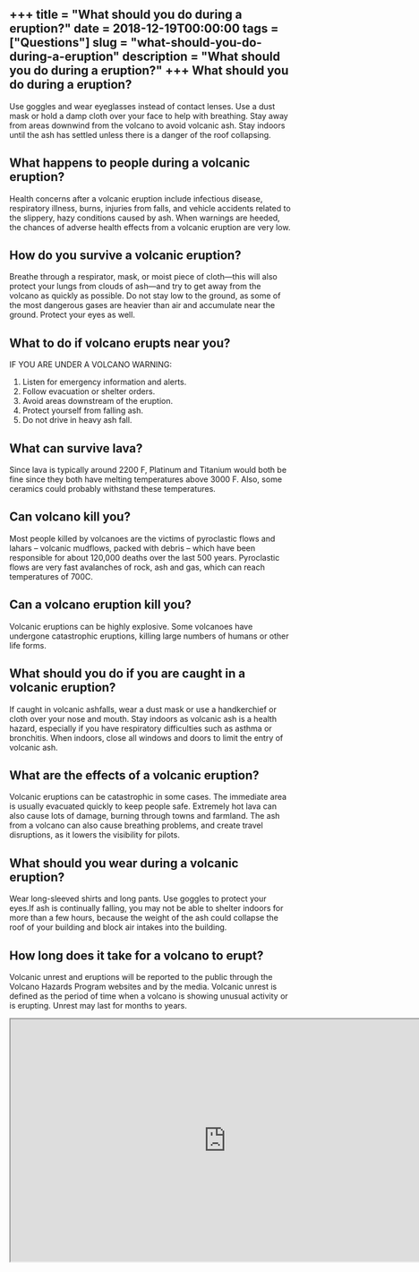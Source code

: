 +++
title = "What should you do during a eruption?"
date = 2018-12-19T00:00:00
tags = ["Questions"]
slug = "what-should-you-do-during-a-eruption"
description = "What should you do during a eruption?"
+++
What should you do during a eruption?
-------------------------------------

Use goggles and wear eyeglasses instead of contact lenses. Use a dust mask or hold a damp cloth over your face to help with breathing. Stay away from areas downwind from the volcano to avoid volcanic ash. Stay indoors until the ash has settled unless there is a danger of the roof collapsing.

What happens to people during a volcanic eruption?
--------------------------------------------------

Health concerns after a volcanic eruption include infectious disease, respiratory illness, burns, injuries from falls, and vehicle accidents related to the slippery, hazy conditions caused by ash. When warnings are heeded, the chances of adverse health effects from a volcanic eruption are very low.

How do you survive a volcanic eruption?
---------------------------------------

Breathe through a respirator, mask, or moist piece of cloth—this will also protect your lungs from clouds of ash—and try to get away from the volcano as quickly as possible. Do not stay low to the ground, as some of the most dangerous gases are heavier than air and accumulate near the ground. Protect your eyes as well.

What to do if volcano erupts near you?
--------------------------------------

IF YOU ARE UNDER A VOLCANO WARNING:

1. Listen for emergency information and alerts.
2. Follow evacuation or shelter orders.
3. Avoid areas downstream of the eruption.
4. Protect yourself from falling ash.
5. Do not drive in heavy ash fall.

What can survive lava?
----------------------

Since lava is typically around 2200 F, Platinum and Titanium would both be fine since they both have melting temperatures above 3000 F. Also, some ceramics could probably withstand these temperatures.

Can volcano kill you?
---------------------

Most people killed by volcanoes are the victims of pyroclastic flows and lahars – volcanic mudflows, packed with debris – which have been responsible for about 120,000 deaths over the last 500 years. Pyroclastic flows are very fast avalanches of rock, ash and gas, which can reach temperatures of 700C.

Can a volcano eruption kill you?
--------------------------------

Volcanic eruptions can be highly explosive. Some volcanoes have undergone catastrophic eruptions, killing large numbers of humans or other life forms.

What should you do if you are caught in a volcanic eruption?
------------------------------------------------------------

If caught in volcanic ashfalls, wear a dust mask or use a handkerchief or cloth over your nose and mouth. Stay indoors as volcanic ash is a health hazard, especially if you have respiratory difficulties such as asthma or bronchitis. When indoors, close all windows and doors to limit the entry of volcanic ash.

What are the effects of a volcanic eruption?
--------------------------------------------

Volcanic eruptions can be catastrophic in some cases. The immediate area is usually evacuated quickly to keep people safe. Extremely hot lava can also cause lots of damage, burning through towns and farmland. The ash from a volcano can also cause breathing problems, and create travel disruptions, as it lowers the visibility for pilots.

What should you wear during a volcanic eruption?
------------------------------------------------

Wear long-sleeved shirts and long pants. Use goggles to protect your eyes.If ash is continually falling, you may not be able to shelter indoors for more than a few hours, because the weight of the ash could collapse the roof of your building and block air intakes into the building.

How long does it take for a volcano to erupt?
---------------------------------------------

Volcanic unrest and eruptions will be reported to the public through the Volcano Hazards Program websites and by the media. Volcanic unrest is defined as the period of time when a volcano is showing unusual activity or is erupting. Unrest may last for months to years.

<iframe allow="accelerometer; autoplay; clipboard-write; encrypted-media; gyroscope; picture-in-picture" allowfullscreen="" class="__youtube_prefs__  epyt-is-override  no-lazyload" data-no-lazy="1" data-origheight="433" data-origwidth="770" data-skipgform_ajax_framebjll="" height="433" id="_ytid_82831" loading="lazy" src="https://www.youtube.com/embed/LQwZwKS9RPs?enablejsapi=1&autoplay=0&cc_load_policy=0&cc_lang_pref=&iv_load_policy=1&loop=0&modestbranding=0&rel=1&fs=1&playsinline=0&autohide=2&theme=dark&color=red&controls=1&" title="YouTube player" width="770"></iframe>